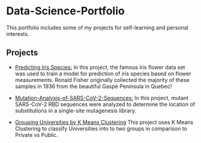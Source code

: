 # Data-Science-Portfolio
This portfolio includes some of my projects for self-learning and personal interests.

## Projects

- [Predicting Iris Species:](https://github.com/Liaotimo/Data-Science-Portfolio/blob/main/Gaspe%20Iris%20Classification%20Project/Iris%20Support%20Vector%20Machines%20Project.ipynb)
In this project, the famous iris flower data set was used to train a model for prediction of iris species based on flower measurements. Ronald Fisher originally collected the majority of these samples in 1936 from the beautiful Gaspé Peninsula in Quebec!

- [Mutation-Analysis-of-SARS-CoV-2-Sequences:](https://github.com/Liaotimo/Data-Science-Portfolio/blob/main/SARS-COV-2%20RBD%20Mutation%20Analysis/SARS-CoV-2%20RBD%20Sequence%20Analysis.ipynb)
 In this project, mutant SARS-CoV-2 RBD sequences were analyzed to determine the location of substitutions in a single-site mutagenesis library.
 
- [Grouping Universities by K Means Clustering](https://github.com/Liaotimo/Universities-Grouping-K-Means-Clustering-Project/blob/main/K%20Means%20Clustering%20Project.ipynb)
This project uses K Means Clustering to classify Universities into to two groups in comparison to Private vs Public.
